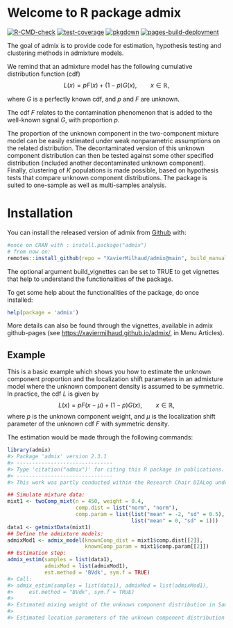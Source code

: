 
<!-- README.md is generated from README.Rmd. Please edit that file -->

# Welcome to R package admix

<!-- badges: start -->

[![R-CMD-check](https://github.com/XavierMilhaud/admix/actions/workflows/R-CMD-check.yaml/badge.svg)](https://github.com/XavierMilhaud/admix/actions/workflows/R-CMD-check.yaml)
[![test-coverage](https://github.com/XavierMilhaud/admix/actions/workflows/test-coverage.yaml/badge.svg)](https://github.com/XavierMilhaud/admix/actions/workflows/test-coverage.yaml)
[![pkgdown](https://github.com/XavierMilhaud/admix/actions/workflows/pkgdown.yaml/badge.svg)](https://github.com/XavierMilhaud/admix/actions/workflows/pkgdown.yaml)
[![pages-build-deployment](https://github.com/XavierMilhaud/admix/actions/workflows/pages/pages-build-deployment/badge.svg)](https://github.com/XavierMilhaud/admix/actions/workflows/pages/pages-build-deployment)

The goal of admix is to provide code for estimation, hypothesis testing
and clustering methods in admixture models.

We remind that an admixture model has the following cumulative
distribution function (cdf) $$
  L(x) = pF(x) + (1-p)G(x), \qquad x \in \mathbb{R},
$$

where $G$ is a perfectly known cdf, and $p$ and $F$ are unknown.

The cdf $F$ relates to the contamination phenomenon that is added to the
well-known signal $G$, with proportion $p$.

The proportion of the unknown component in the two-component mixture
model can be easily estimated under weak nonparametric assumptions on
the related distribution. The decontaminated version of this unknown
component distribution can then be tested against some other specified
distribution (included another decontaminated unknown component).
Finally, clustering of $K$ populations is made possible, based on
hypothesis tests that compare unknown component distributions. The
package is suited to one-sample as well as multi-samples analysis.

# Installation

<!-- You can install the released version of admix from [CRAN](https://CRAN.R-project.org) with: -->

You can install the released version of admix from
[Github](https://github.com/XavierMilhaud/admix) with:

``` r
#once on CRAN with : install.package("admix")
# from now on:
remotes::install_github(repo = "XavierMilhaud/admix@main", build_manual = TRUE, build_vignettes = FALSE)
```

The optional argument build_vignettes can be set to TRUE to get
vignettes that help to understand the functionalities of the package.

To get some help about the functionalities of the package, do once
installed:

``` r
help(package = 'admix')
```

More details can also be found through the vignettes, available in admix
github-pages (see <https://xaviermilhaud.github.io/admix/>, in Menu
Articles).

## Example

This is a basic example which shows you how to estimate the unknown
component proportion and the localization shift parameters in an
admixture model where the unknown component density is assumed to be
symmetric. In practice, the cdf $L$ is given by $$
L(x) = p F(x-\mu) + (1-p) G(x), \qquad x \in \mathbb{R},
$$ where $p$ is the unknown component weight, and $\mu$ is the
localization shift parameter of the unknown cdf $F$ with symmetric
density.

The estimation would be made through the following commands:

``` r
library(admix)
#> Package 'admix' version 2.3.1
#> -------------------------------
#> Type 'citation("admix")' for citing this R package in publications.
#> -------------------------------
#> This work was partly conducted within the Research Chair DIALog under the aegis of the Risk Foundation, an initiative by CNP Assurances.
```

``` r
## Simulate mixture data:
mixt1 <- twoComp_mixt(n = 450, weight = 0.4,
                      comp.dist = list("norm", "norm"),
                      comp.param = list(list("mean" = -2, "sd" = 0.5),
                                        list("mean" = 0, "sd" = 1)))
data1 <- getmixtData(mixt1)
## Define the admixture models:
admixMod1 <- admix_model(knownComp_dist = mixt1$comp.dist[[2]],
                         knownComp_param = mixt1$comp.param[[2]])
## Estimation step:
admix_estim(samples = list(data1),
            admixMod = list(admixMod1),
            est.method = 'BVdk', sym.f = TRUE)
#> Call:
#> admix_estim(samples = list(data1), admixMod = list(admixMod1), 
#>     est.method = "BVdk", sym.f = TRUE)
#> 
#> Estimated mixing weight of the unknown component distribution in Sample 1: 0.4
#> 
#> Estimated location parameters of the unknown component distribution in Sample 1: -2.09
```

<!-- badges: end -->

